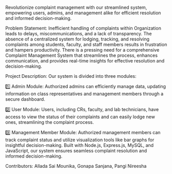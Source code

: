 Revolutionize complaint management with our streamlined system, empowering users, admins, and management alike for efficient resolution and informed decision-making.

Problem Statement:
Inefficient handling of complaints within  Organization leads to delays, miscommunications, and a lack of transparency.
The absence of a centralized system for lodging, tracking, and resolving complaints among students, faculty, and staff members results in frustration and hampers productivity.
There is a pressing need for a comprehensive Complaint Management System that streamlines the process, enhances communication, and provides real-time insights for effective resolution and decision-making.

Project Description:
Our system is divided into three modules:

1️⃣ Admin Module: Authorized admins can efficiently manage data, updating information on class representatives and management members through a secure dashboard.

2️⃣ User Module: Users, including CRs, faculty, and lab technicians, have access to view the status of their complaints and can easily lodge new ones, streamlining the complaint process.

3️⃣ Management Member Module: Authorized management members can track complaint status and utilize visualization tools like bar graphs for insightful decision-making.
Built with Node.js, Express.js, MySQL, and JavaScript, our system ensures seamless complaint resolution and informed decision-making.

Contributors:
Allada Sai Mounika, Gonapa Sanjana, Pangi Nireesha
